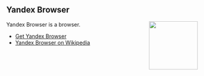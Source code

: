 ## Yandex Browser
<img src="https://raw.githubusercontent.com/wiki/OpenUserJS/OpenUserJS.org/images/yandexbrowser_icon.png" width="128" height="128" align="right">

Yandex Browser is a browser.

* [Get Yandex Browser][yandexbrowserBrowser]
* [Yandex Browser on Wikipedia][wikipediaYandexBrowser]

[githubFavicon]: https://assets-cdn.github.com/favicon.ico
[oujsFavicon]: https://raw.githubusercontent.com/OpenUserJs/OpenUserJS.org/master/public/images/favicon16.png
[yandexbrowserBrowser]: https://browser.yandex.com/
[wikipediaYandexBrowser]: https://www.wikipedia.org/wiki/Yandex_Browser
